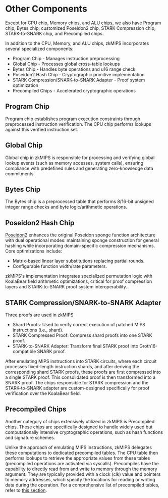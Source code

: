 # Other Components

Except for CPU chip, Memory chips, and ALU chips, we also have Program chip, Bytes chip, customized Poseidon2 chip, STARK Compression chip, STARK-to-SNARK chip, and Precompiled chips.

In addition to the CPU, Memory, and ALU chips, zkMIPS incorporates several specialized components:

- ​Program Chip - Manages instruction preprocessing
- Global Chip - Processes global cross-table lookups
- Bytes Chip - Handles byte operations and u16 range check
- Poseidon2 Hash Chip - Cryptographic primitive implementation
- ​STARK Compression/SNARK-to-SNARK Adapter - Proof system optimization
- ​Precompiled Chips - Accelerated cryptographic operations


## Program Chip

Program chip establishes program execution constraints through preprocessed instruction verification. The CPU chip performs lookups against this verified instruction set.

## Global Chip
Global chip in zkMIPS is responsible for processing and verifying global lookup events (such as memory accesses, system calls), ensuring compliance with predefined rules and generating zero-knowledge data commitments.

## Bytes Chip
The Bytes chip is a preprocessed table that performs 8/16-bit unsigned integer range checks and  byte logic/arithmetic operations.

## Poseidon2 Hash Chip

[Poseidon2](https://eprint.iacr.org/2023/323) enhances the original Poseidon sponge function architecture with dual operational modes: maintaining sponge construction for general hashing while incorporating domain-specific compression mechanisms. Core optimizations include:
- Matrix-based linear layer substitutions replacing partial rounds.
- Configurable function width/rate parameters.

zkMIPS's implementation integrates specialized permutation logic with KoalaBear field arithmetic optimizations, critical for proof compression layers and STARK-to-SNARK proof system interoperability.

## ​STARK Compression/SNARK-to-SNARK Adapter

Three proofs are used in zkMIPS
- Shard Proofs: Used to verify correct execution of patched MIPS instructions (i.e., shard).
- STARK Compressed Proof: Compress shard proofs into one STARK proof.
- STARK-to-SNARK Adapter: Transform final STARK proof into Groth16-compatible SNARK proof.

After emulating MIPS instructions into STARK circuits, where each circuit processes fixed-length instruction shards, and after deriving the corresponding shard STARK proofs, these proofs are first compressed into a single STARK proof. This consolidated proof is then transformed into a SNARK proof. The chips responsible for STARK compression and the STARK-to-SNARK adapter are custom-designed specifically for proof verification over the KoalaBear field.

## Precompiled Chips

Another category of chips extensively utilized in zkMIPS is Precompiled chips. These chips are specifically designed to handle widely used but computationally intensive cryptographic operations, such as hash functions and signature schemes. 

Unlike the approach of emulating MIPS instructions, zkMIPS delegates these computations to dedicated precompiled tables. The CPU table then performs lookups to retrieve the appropriate values from these tables (precompiled operations are activated via syscalls). Precompiles have the capability to directly read from and write to memory through the memory argument. They are typically provided with a clock (clk) value and pointers to memory addresses, which specify the locations for reading or writing data during the operation. For a comprehensive list of precompiled tables, refer to [this section](../../../mips-vm/mips-isa.md).

